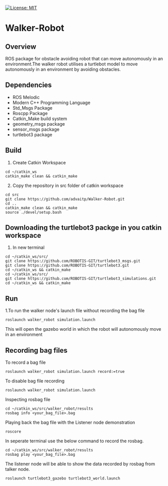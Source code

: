 [![License: MIT](https://img.shields.io/badge/License-MIT-yellow.svg)](https://opensource.org/licenses/MIT)
# Walker-Robot

## Overview
ROS package for obstacle avoiding robot that can move autonomously in an environment.The walker robot utilises a turtlebot model to move autonomously in an environment by avoiding obstacles.

## Dependencies
- ROS Melodic
- Modern C++ Programming Language
- Std_Msgs Package
- Roscpp Package
- Catkin_Make build system
- geometry_msgs package
- sensor_msgs package
- turtlebot3 package

## Build 
1. Create Catkin Workspace
```
cd ~/catkin_ws
catkin_make clean && catkin_make
```
2. Copy the repository in src folder of catkin workspace
```
cd src 
git clone https://github.com/advaitp/Walker-Robot.git
cd ..
catkin_make clean && catkin_make
source ./devel/setup.bash
```

## Downloading the turtlebot3 packge in you catkin workspace 
1. In new terminal 
```
cd ~/catkin_ws/src/
git clone https://github.com/ROBOTIS-GIT/turtlebot3_msgs.git
git clone https://github.com/ROBOTIS-GIT/turtlebot3.git
cd ~/catkin_ws && catkin_make
cd ~/catkin_ws/src/
git clone https://github.com/ROBOTIS-GIT/turtlebot3_simulations.git
cd ~/catkin_ws && catkin_make
```
## Run 
1.To run the walker node's launch file without recording the bag file
```
roslaunch walker_robot simulation.launch
```
This will open the gazebo world in which the robot will autonomously move in an environment

## Recording bag files
To record a bag file
```
roslaunch walker_robot simulation.launch record:=true
```

To disable bag file recording 
```
roslaunch walker_robot simulation.launch
```

Inspecting rosbag file
```
cd ~/catkin_ws/src/walker_robot/results
rosbag info <your_bag_file>.bag
```

Playing back the bag file with the Listener node demonstration
```
roscore
```
In seperate terminal use the below command to record the rosbag.
```
cd ~/catkin_ws/src/walker_robot/results
rosbag play <your_bag_file>.bag
```
The listener node will be able to show the data recorded by rosbag from talker node.
```
roslaunch turtlebot3_gazebo turtlebot3_world.launch
```
